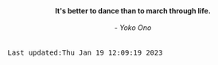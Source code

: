 
<div align="center"><b><span>It's better to dance than to march through life.</span></b><br><br><i> - Yoko Ono</i></div>
<br><br><kbd>Last updated:Thu Jan 19 12:09:19 2023</kbd>
